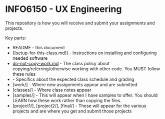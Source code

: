 # INFO6150 - UX Engineering

This repository is how you will receive and submit your assignments and projects.

Key parts:

- README - this document
- [[setup-for-this-class.md]] - Instructions on installing and configuring needed software
- [do-not-copy-work.md]() - The class policy about copying/referring/otherwise working with other code. You MUST follow these rules
- [](syllabus.md) - Specifics about the expected class schedule and grading
- [work/] - Where new assignments appear and are submitted
- [classes/] - Where class notes appear
- [samples/] - This will appear when I have samples to offer. You should LEARN how these work rather than copying the files.
- [project1/], [project2/], [final/] - These will appear for the various projects and are where you get and submit those projects


